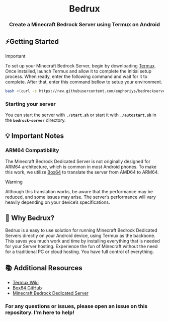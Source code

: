 <div align="center">
  <h1 align="center">Bedrux</h2>
  <h3>Create a Minecraft Bedrock Server using Termux on Android</h3>
</div>

## ⚡Getting Started
> [!IMPORTANT]
> To set up your Minecraft Bedrock Server, begin by downloading [Termux](https://f-droid.org/repo/com.termux_1000.apk). Once installed, launch Termux and allow it to complete the initial setup process. When ready, enter the following command and wait for it to complete. After that, enter this command bellow to setup your environment.
> ```bash
> bash <(curl -s https://raw.githubusercontent.com/euphoriys/bedrockserver/main/setup.sh)
> ```
> ### Starting your server
> You can start the server with **`./start.sh`** or start it with **`./autostart.sh`** in the **`bedrock-server`** directory.

## 💡 Important Notes
### ARM64 Compatibility
The Minecraft Bedrock Dedicated Server is not originally designed for ARM64 architecture, which is common in most Android phones. To make this work, we utilize [Box64](https://github.com/ptitSeb/box64) to translate the server from AMD64 to ARM64.

> [!WARNING]
> Although this translation works, be aware that the performance may be reduced, and some issues may arise. The server’s performance will vary heavily depending on your device’s specifications.

## 🌟 Why Bedrux?
Bedrux is a easy to use solution for running Minecraft Bedrock Dedicated Servers directly on your Android device, using Termux as the backbone. This saves you much work and time by installing everything that is needed for your Server hosting. Experience the fun of Minecraft without the need for a traditional PC or cloud hosting. You have full control of everything.

## 📚 Additional Resources
- [Termux Wiki](https://wiki.termux.com/wiki/Main_Page)
- [Box64 GitHub](https://github.com/ptitSeb/box64)
- [Minecraft Bedrock Dedicated Server](https://www.minecraft.net/de-de/download/server/bedrock)

### For any questions or issues, please open an issue on this repository. I'm here to help!
